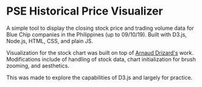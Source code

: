 # PSE Historical Price Visualizer

A simple tool to display the closing stock price and trading volume data for Blue Chip companies in the Philippines (up to 09/10/19). Built with D3.js, Node.js, HTML, CSS, and plain JS.

Visualization for the stock chart was built on top of [Arnaud Drizard's](https://github.com/arnauddri/d3-stock) work. Modifications include of handling of stock data, chart initialization for brush zooming, and aesthetics.

This was made to explore the capabilities of D3.js and largely for practice.
